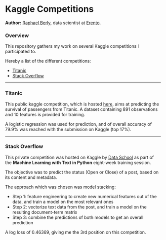 # Kaggle Competitions

**Author:** [Raphael Berly](https://www.linkedin.com/in/raphaelberly), data scientist at [Erento](https://www.erento.com/info/jobs/).

### Overview

This repository gathers my work on several Kaggle competitions I participated to.

Hereby a list of the different competitions:

* [Titanic](#titanic)
* [Stack Overflow](#stack-overflow)


-----

### Titanic

This public kaggle competition, which is hosted [here](https://www.kaggle.com/c/titanic), aims at predicting the survival of passengers from Titanic. A dataset containing 891 observations and 10 features is provided for training.

A logistic regression was used for prediction, and of overall accuracy of 79.9% was reached with the submission on Kaggle (top 17%).

-----

### Stack Overflow

This private competition was hosted on Kaggle by [Data School](http://www.dataschool.io) as part of the **Machine Learning with Text in Python** eight-week training session.

The objective was to predict the status (Open or Close) of a post, based on its content and metadata.

The approach which was chosen was model stacking:

* Step 1: feature engineering to create new numerical features out of the data, and train a model on the most relevant ones
* Step 2: vectorize text data from the post, and train a model on the resulting document-term matrix
* Step 3: combine the predictions of both models to get an overall prediction

A log loss of 0.46369, giving me the 3rd position on this competition.
